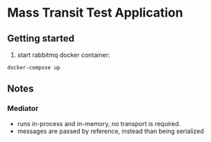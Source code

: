 # Mass Transit Test Application

## Getting started

1. start rabbitmq docker container:

```
docker-compose up
```

## Notes

### Mediator
- runs in-process and in-memory, no transport is required. 
- messages are passed by reference, instead than being serialized

